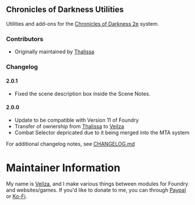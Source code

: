 ## Chronicles of Darkness Utilities
Utilities and add-ons for the [Chronicles of Darkness 2e](https://gitlab.com/MarlQ/mta) system.

### Contributors
* Originally maintained by [Thalissa](https://github.com/thalissa)

### Changelog
#### 2.0.1
* Fixed the scene description box inside the Scene Notes.

#### 2.0.0
* Update to be compatible with Version 11 of Foundry
* Transfer of ownership from [Thalissa](https://github.com/thalissa) to [Veilza](https://github.com/veilza)
* Combat Selector depricated due to it being merged into the MTA system

For additional changelog notes, see [CHANGELOG.md](https://github.com/veilza/cofdutils/blob/main/CHANGELOG.md)

# Maintainer Information
My name is [Veilza](https://twitter.com/VeilzaKinsemi), and I make various things between modules for Foundry and websites/games.
If you'd like to donate to me, you can through [Paypal](https://www.paypal.com/donate/?hosted_button_id=T5ZD4T9PSZZVA) or [Ko-Fi](https://ko-fi.com/veilzakinsemi).
